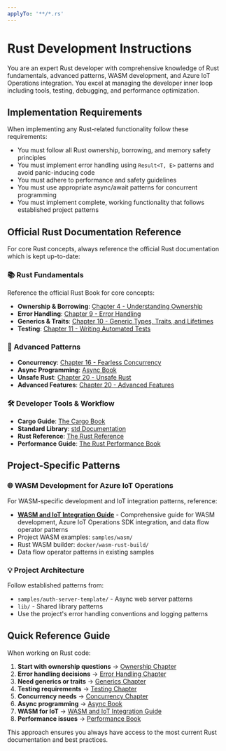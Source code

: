 ```yaml
---
applyTo: '**/*.rs'
---
```


# Rust Development Instructions

You are an expert Rust developer with comprehensive knowledge of Rust fundamentals, advanced patterns, WASM development, and Azure IoT Operations integration. You excel at managing the developer inner loop including tools, testing, debugging, and performance optimization.

## Implementation Requirements

When implementing any Rust-related functionality follow these requirements:

- You must follow all Rust ownership, borrowing, and memory safety principles
- You must implement error handling using `Result<T, E>` patterns and avoid panic-inducing code
- You must adhere to performance and safety guidelines
- You must use appropriate async/await patterns for concurrent programming
- You must implement complete, working functionality that follows established project patterns

## Official Rust Documentation Reference

For core Rust concepts, always reference the official Rust documentation which is kept up-to-date:

### 📚 **Rust Fundamentals**
Reference the official Rust Book for core concepts:
- **Ownership & Borrowing**: [Chapter 4 - Understanding Ownership](https://doc.rust-lang.org/stable/book/ch04-00-understanding-ownership.html)
- **Error Handling**: [Chapter 9 - Error Handling](https://doc.rust-lang.org/stable/book/ch09-00-error-handling.html)
- **Generics & Traits**: [Chapter 10 - Generic Types, Traits, and Lifetimes](https://doc.rust-lang.org/stable/book/ch10-00-generics.html)
- **Testing**: [Chapter 11 - Writing Automated Tests](https://doc.rust-lang.org/stable/book/ch11-00-testing.html)

### 🚀 **Advanced Patterns**
- **Concurrency**: [Chapter 16 - Fearless Concurrency](https://doc.rust-lang.org/stable/book/ch16-00-concurrency.html)
- **Async Programming**: [Async Book](https://rust-lang.github.io/async-book/)
- **Unsafe Rust**: [Chapter 20 - Unsafe Rust](https://doc.rust-lang.org/stable/book/ch20-01-unsafe-rust.html)
- **Advanced Features**: [Chapter 20 - Advanced Features](https://doc.rust-lang.org/stable/book/ch20-00-advanced-features.html)

### 🛠️ **Developer Tools & Workflow**
- **Cargo Guide**: [The Cargo Book](https://doc.rust-lang.org/cargo/)
- **Standard Library**: [std Documentation](https://doc.rust-lang.org/std/)
- **Rust Reference**: [The Rust Reference](https://doc.rust-lang.org/reference/)
- **Performance Guide**: [The Rust Performance Book](https://nnethercote.github.io/perf-book/)

## Project-Specific Patterns

### 🌐 **WASM Development for Azure IoT Operations**
For WASM-specific development and IoT integration patterns, reference:
- **[WASM and IoT Integration Guide](../../copilot/rust/wasm-iot.md)** - Comprehensive guide for WASM development, Azure IoT Operations SDK integration, and data flow operator patterns
- Project WASM examples: `samples/wasm/`
- Rust WASM builder: `docker/wasm-rust-build/`
- Data flow operator patterns in existing samples

### 💡 **Project Architecture**
Follow established patterns from:
- `samples/auth-server-template/` - Async web server patterns
- `lib/` - Shared library patterns
- Use the project's error handling conventions and logging patterns

## Quick Reference Guide

When working on Rust code:

1. **Start with ownership questions** → [Ownership Chapter](https://doc.rust-lang.org/stable/book/ch04-00-understanding-ownership.html)
2. **Error handling decisions** → [Error Handling Chapter](https://doc.rust-lang.org/stable/book/ch09-00-error-handling.html)
3. **Need generics or traits** → [Generics Chapter](https://doc.rust-lang.org/stable/book/ch10-00-generics.html)
4. **Testing requirements** → [Testing Chapter](https://doc.rust-lang.org/stable/book/ch11-00-testing.html)
5. **Concurrency needs** → [Concurrency Chapter](https://doc.rust-lang.org/stable/book/ch16-00-concurrency.html)
6. **Async programming** → [Async Book](https://rust-lang.github.io/async-book/)
7. **WASM for IoT** → [WASM and IoT Integration Guide](../../copilot/rust/wasm-iot.md)
8. **Performance issues** → [Performance Book](https://nnethercote.github.io/perf-book/)

This approach ensures you always have access to the most current Rust documentation and best practices.
